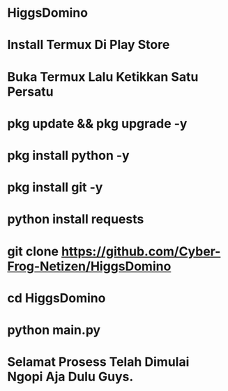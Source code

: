 # HiggsDomino

# Install Termux Di Play Store
# Buka Termux Lalu Ketikkan Satu Persatu
# pkg update && pkg upgrade -y
# pkg install python -y
# pkg install git -y
# python install requests
# git clone https://github.com/Cyber-Frog-Netizen/HiggsDomino
# cd HiggsDomino
# python main.py
# Selamat Prosess Telah Dimulai Ngopi Aja Dulu Guys.
